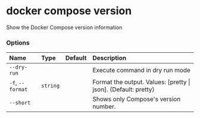 # docker compose version

<!---MARKER_GEN_START-->
Show the Docker Compose version information

### Options

| Name             | Type     | Default | Description                                                    |
|:-----------------|:---------|:--------|:---------------------------------------------------------------|
| `--dry-run`      |          |         | Execute command in dry run mode                                |
| `-f`, `--format` | `string` |         | Format the output. Values: [pretty \| json]. (Default: pretty) |
| `--short`        |          |         | Shows only Compose's version number.                           |


<!---MARKER_GEN_END-->
